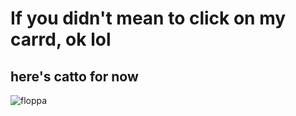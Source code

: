 # If you didn't mean to click on my carrd, ok lol
## here's catto for now



![floppa](https://user-images.githubusercontent.com/96285681/146523671-b6af522f-768a-4724-bcda-5e02deb6bde6.gif)
